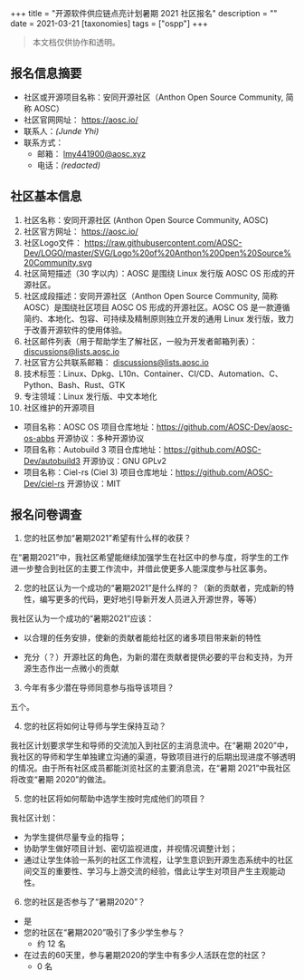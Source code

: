 +++
title = "开源软件供应链点亮计划暑期 2021 社区报名"
description = ""
date = 2021-03-21
[taxonomies]
tags = ["ospp"]
+++

> 本文档仅供协作和透明。

## 报名信息摘要

- 社区或开源项目名称：安同开源社区（Anthon Open Source Community, 简称 AOSC）
- 社区官网网址： https://aosc.io/
- 联系人：_(Junde Yhi)_
- 联系方式：
  - 邮箱： lmy441900@aosc.xyz
  - 电话：_(redacted)_

## 社区基本信息

1. 社区名称：安同开源社区 (Anthon Open Source Community, AOSC)
2. 社区官方网址： https://aosc.io/
3. 社区Logo文件： https://raw.githubusercontent.com/AOSC-Dev/LOGO/master/SVG/Logo%20of%20Anthon%20Open%20Source%20Community.svg
4. 社区简短描述（30 字以内）：AOSC 是围绕 Linux 发行版 AOSC OS 形成的开源社区。
5. 社区成段描述：安同开源社区（Anthon Open Source Community, 简称 AOSC）是围绕社区项目 AOSC OS 形成的开源社区。AOSC OS 是一款遵循简约、本地化、包容、可持续及精制原则独立开发的通用 Linux 发行版，致力于改善开源软件的使用体验。
6. 社区邮件列表（用于帮助学生了解社区，一般为开发者邮箱列表）： discussions@lists.aosc.io
7. 社区官方公共联系邮箱： discussions@lists.aosc.io
8. 技术标签：Linux、Dpkg、L10n、Container、CI/CD、Automation、C、Python、Bash、Rust、GTK
9. 专注领域：Linux 发行版、中文本地化
10. 社区维护的开源项目
  - 项目名称：AOSC OS
    项目仓库地址：https://github.com/AOSC-Dev/aosc-os-abbs
    开源协议：多种开源协议
  - 项目名称：Autobuild 3
    项目仓库地址：https://github.com/AOSC-Dev/autobuild3
    开源协议：GNU GPLv2
  - 项目名称：Ciel-rs (Ciel 3)
    项目仓库地址：https://github.com/AOSC-Dev/ciel-rs
    开源协议：MIT

## 报名问卷调查

1. 您的社区参加“暑期2021”希望有什么样的收获？

<!-- 社区参与度（“整合”）；让更多人参与到社区的工作之中 -->

在“暑期2021”中，我社区希望能继续加强学生在社区中的参与度，将学生的工作进一步整合到社区的主要工作流中，并借此使更多人能深度参与社区事务。

2. 您的社区认为一个成功的“暑期2021”是什么样的？（新的贡献者，完成新的特性，编写更多的代码，更好地引导新开发人员进入开源世界，等等）

<!-- 新的贡献者，完成新的特性，编写更多的代码，更好地引导新开发人员进入开源世界 -->

我社区认为一个成功的“暑期2021”应该：

<!-- - 吸引新的贡献者 -->
- 以合理的任务安排，使新的贡献者能给社区的诸多项目带来新的特性
<!-- - 编写更多的代码 -->
- 充分（？）开源社区的角色，为新的潜在贡献者提供必要的平台和支持，为开源生态作出一点微小的贡献

3. 今年有多少潜在导师同意参与指导该项目？

<!-- 五个 -->

五个。

4. 您的社区将如何让导师与学生保持互动？

<!-- 导师和学生的交流加入到社区的主要消息流中 -->

我社区计划要求学生和导师的交流加入到社区的主消息流中。在“暑期 2020”中，我社区的导师和学生单独建立沟通的渠道，导致项目进行的后期出现进度不够透明的情况。由于所有社区成员都能浏览社区的主要消息流，在“暑期 2021”中我社区将改变“暑期 2020”的做法。

5. 您的社区将如何帮助中选学生按时完成他们的项目？

<!-- 提供专业的指导、做好计划、视情况调整计划、让学生意识到开源生态系统中的社区间交互和与上游交流的经验 -->

我社区计划：

- 为学生提供尽量专业的指导；
- 协助学生做好项目计划、密切监视进度，并视情况调整计划；
- 通过让学生体验一系列的社区工作流程，让学生意识到开源生态系统中的社区间交互的重要性、学习与上游交流的经验，借此让学生对项目产生主观能动性。

6. 您的社区是否参与了“暑期2020”？
  - 是
  - 您的社区在“暑期2020”吸引了多少学生参与？
    - 约 12 名
  - 在过去的60天里，参与暑期2020的学生中有多少人活跃在您的社区？
    - 0 名
